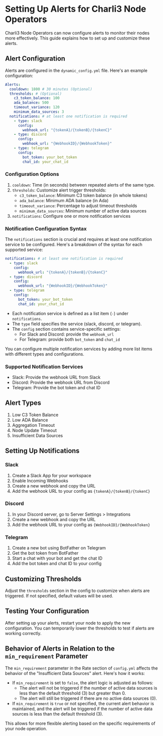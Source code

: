 # Setting Up Alerts for Charli3 Node Operators

Charli3 Node Operators can now configure alerts to monitor their nodes more effectively. This guide explains how to set up and customize these alerts.

## Alert Configuration

Alerts are configured in the `dynamic_config.yml` file. Here's an example configuration:

```yaml
Alerts:
  cooldown: 1800 # 30 minutes (Optional)
  thresholds: # (Optional)
    c3_token_balance: 100
    ada_balance: 500
    timeout_variance: 120
    minimum_data_sources: 3
  notifications: # at least one notification is required
    - type: slack
      config:
        webhook_url: "{tokenA}/{tokenB}/{tokenC}"
    - type: discord
      config:
        webhook_url: "{WebhookID}/{WebhookToken}"
    - type: telegram
      config:
        bot_token: your_bot_token
        chat_id: your_chat_id
```

### Configuration Options

1. `cooldown`: Time (in seconds) between repeated alerts of the same type.
2. `thresholds`: Customize alert trigger thresholds:
   - `c3_token_balance`: Minimum C3 token balance (in whole tokens)
   - `ada_balance`: Minimum ADA balance (in Ada)
   - `timeout_variance`: Percentage to adjust timeout thresholds
   - `minimum_data_sources`: Minimum number of active data sources
3. `notifications`: Configure one or more notification services

### Notification Configuration Syntax

The `notifications` section is crucial and requires at least one notification service to be configured. Here's a breakdown of the syntax for each supported service:

```yaml
notifications: # at least one notification is required
  - type: slack
    config:
      webhook_url: "{tokenA}/{tokenB}/{tokenC}"
  - type: discord
    config:
      webhook_url: "{WebhookID}/{WebhookToken}"
  - type: telegram
    config:
      bot_token: your_bot_token
      chat_id: your_chat_id
```

- Each notification service is defined as a list item (`-`) under `notifications`.
- The `type` field specifies the service (slack, discord, or telegram).
- The `config` section contains service-specific settings:
  - For Slack and Discord: provide the `webhook_url`
  - For Telegram: provide both `bot_token` and `chat_id`

You can configure multiple notification services by adding more list items with different types and configurations.

### Supported Notification Services

- Slack: Provide the webhook URL from Slack
- Discord: Provide the webhook URL from Discord
- Telegram: Provide the bot token and chat ID

## Alert Types

1. Low C3 Token Balance
2. Low ADA Balance
3. Aggregation Timeout
4. Node Update Timeout
5. Insufficient Data Sources

## Setting Up Notifications

### Slack

1. Create a Slack App for your workspace
2. Enable Incoming Webhooks
3. Create a new webhook and copy the URL
4. Add the webhook URL to your config as `{tokenA}/{tokenB}/{tokenC}`

### Discord

1. In your Discord server, go to Server Settings > Integrations
2. Create a new webhook and copy the URL
3. Add the webhook URL to your config as `{WebhookID}/{WebhookToken}`

### Telegram

1. Create a new bot using BotFather on Telegram
2. Get the bot token from BotFather
3. Start a chat with your bot and get the chat ID
4. Add the bot token and chat ID to your config

## Customizing Thresholds

Adjust the `thresholds` section in the config to customize when alerts are triggered. If not specified, default values will be used.

## Testing Your Configuration

After setting up your alerts, restart your node to apply the new configuration. You can temporarily lower the thresholds to test if alerts are working correctly.

## Behavior of Alerts in Relation to the `min_requirement` Parameter

The `min_requirement` parameter in the Rate section of `config.yml` affects the behavior of the "Insufficient Data Sources" alert. Here's how it works:

- If `min_requirement` is set to `false`, the alert logic is adjusted as follows:
  - The alert will not be triggered if the number of active data sources is less than the default threshold (3) but greater than 0.
  - The alert will still be triggered if there are no active data sources (0).
- If `min_requirement` is `true` or not specified, the current alert behavior is maintained, and the alert will be triggered if the number of active data sources is less than the default threshold (3).

This allows for more flexible alerting based on the specific requirements of your node operation.